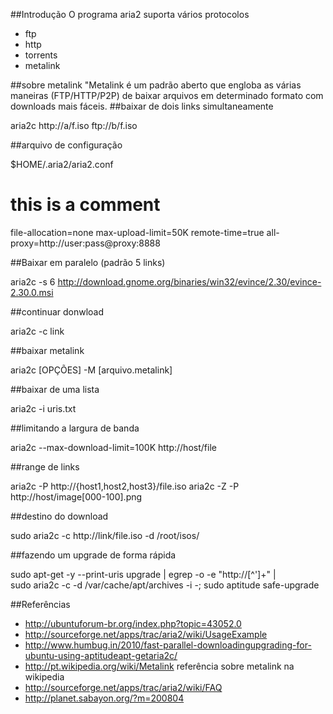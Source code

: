 ##Introdução 
O programa aria2 suporta vários protocolos
* ftp
* http
* torrents
* metalink

##sobre metalink 
"Metalink é um padrão aberto que engloba as várias maneiras (FTP/HTTP/P2P)
de baixar arquivos em determinado formato com downloads mais fáceis.
##baixar de dois links simultaneamente 

aria2c http://a/f.iso ftp://b/f.iso

##arquivo de configuração 

$HOME/.aria2/aria2.conf



# this is a comment
file-allocation=none
max-upload-limit=50K
remote-time=true
all-proxy=http://user:pass@proxy:8888

##Baixar em paralelo (padrão 5 links) 


aria2c -s 6 http://download.gnome.org/binaries/win32/evince/2.30/evince-2.30.0.msi



##continuar donwload 

aria2c -c link

##baixar metalink 

aria2c [OPÇÕES] -M [arquivo.metalink]

##baixar de uma lista 

aria2c -i uris.txt

##limitando a largura de banda 

aria2c --max-download-limit=100K http://host/file

##range de links 

aria2c -P http://{host1,host2,host3}/file.iso
aria2c -Z -P http://host/image[000-100].png

##destino do download 

sudo aria2c -c http://link/file.iso -d /root/isos/

##fazendo um upgrade de forma rápida 

sudo apt-get -y --print-uris upgrade | egrep -o -e "http://[^\']+" | \
sudo aria2c -c -d /var/cache/apt/archives -i -; sudo aptitude safe-upgrade


##Referências 
* http://ubuntuforum-br.org/index.php?topic=43052.0
* http://sourceforge.net/apps/trac/aria2/wiki/UsageExample
* http://www.humbug.in/2010/fast-parallel-downloadingupgrading-for-ubuntu-using-aptitudeapt-getaria2c/
* http://pt.wikipedia.org/wiki/Metalink referência sobre metalink na wikipedia
* http://sourceforge.net/apps/trac/aria2/wiki/FAQ
* http://planet.sabayon.org/?m=200804